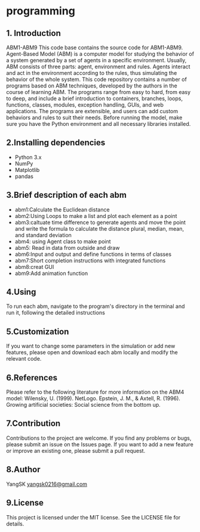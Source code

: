 # programming
## 1. Introduction
ABM1-ABM9
This code base contains the source code for ABM1-ABM9.
Agent-Based Model (ABM) is a computer model for studying the behavior of a system generated by a set of agents in a specific environment. Usually, ABM consists of three parts: agent, environment and rules. Agents interact and act in the environment according to the rules, thus simulating the behavior of the whole system. This code repository contains a number of programs based on ABM techniques, developed by the authors in the course of learning ABM. The programs range from easy to hard, from easy to deep, and include a brief introduction to containers, branches, loops, functions, classes, modules, exception handling, GUIs, and web applications. The programs are extensible, and users can add custom behaviors and rules to suit their needs. Before running the model, make sure you have the Python environment and all necessary libraries installed.

## 2.Installing dependencies
- Python 3.x
- NumPy
- Matplotlib
- pandas
## 3.Brief description of each abm
- abm1:Calculate the Euclidean distance
- abm2:Using Loops to make a list and plot each element as a point 
- abm3:caltuate time difference to generate agents and move the point and  write the formula to calculate the distance plural, median, mean, and standard deviation
- abm4: using Agent class to make point 
- abm5: Read in data from outside and draw
- abm6:Input and output and define functions in terms of classes
- abm7:Short completion instructions with integrated functions
- abm8:creat GUI
- abm9:Add animation function 

## 4.Using
To run each abm, navigate to the program's directory in the terminal and run it, following the detailed instructions
## 5.Customization
If you want to change some parameters in the simulation or add new features, please open and download each abm locally and modify the relevant code.
## 6.References
Please refer to the following literature for more information on the ABM4 model:
Wilensky, U. (1999). NetLogo.
Epstein, J. M., & Axtell, R. (1996). Growing artificial societies: Social science from the bottom up.
## 7.Contribution
Contributions to the project are welcome. If you find any problems or bugs, please submit an issue on the Issues page. If you want to add a new feature or improve an existing one, please submit a pull request.
## 8.Author
YangSK yangsk0216@gmail.com
## 9.License
This project is licensed under the MIT license. See the LICENSE file for details.


